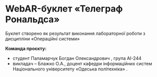 # WebAR-буклет «Телеграф Рональдса»
Буклет створено як результат виконання лабораторної роботи з дисципліни «Операційні системи»

**Команда проєкту:** 
- студент Паламарчук Богдан Олександрович , група AI-244
- викладач – Блажко О.А., доцент кафедри інформаційних систем Національного університету «Одеська політехніка» .
